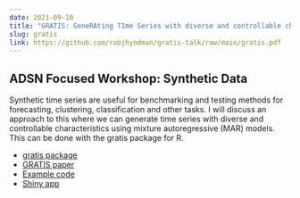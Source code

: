 ```yaml
---
date: 2021-09-10
title: "GRATIS: GeneRAting TIme Series with diverse and controllable characteristics"
slug: gratis
link: https://github.com/robjhyndman/gratis-talk/raw/main/gratis.pdf
---
```


## ADSN Focused Workshop: Synthetic Data

Synthetic time series are useful for benchmarking and testing methods for forecasting, clustering, classification and other tasks. I will discuss an approach to this where we can generate time series with diverse and controllable characteristics using mixture autoregressive (MAR) models. This can be done with the gratis package for R.

* [gratis package](https://github.com/ykang/gratis)
* [GRATIS paper](https://robjhyndman.com/publications/gratis/)
* [Example code](https://github.com/robjhyndman/gratis-talk/raw/main/gratis.R)
* [Shiny app](https://ebsmonash.shinyapps.io/tsgeneration/)
